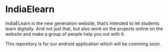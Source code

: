 # IndiaElearn
IndiaELearn is the new generation website, that’s intended to let students learn digitally. And not just that, but also work on the projects online on the website and make a group of people help you out with it.

This repository is for our android application which will be comming soon.
